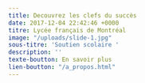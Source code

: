 ```yaml
---
title: Decouvrez les clefs du succès
date: 2017-12-04 22:42:46 +0000
titre: Lycée français de Montréal
image: "/uploads/slide-1.jpg"
sous-titre: 'Soutien scolaire '
description: ''
texte-boutton: En savoir plus
lien-boutton: "/a_propos.html"
---
```

